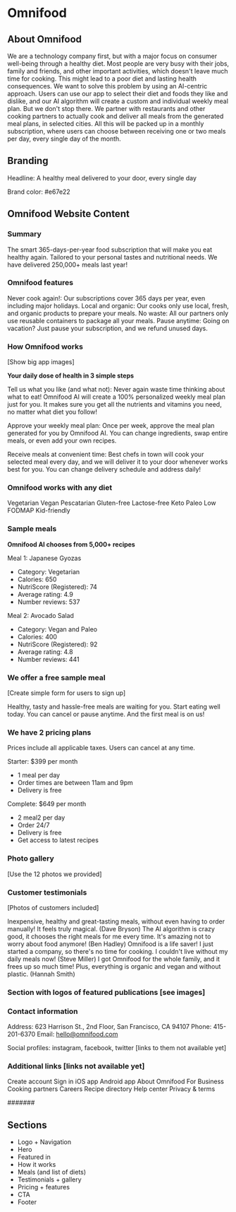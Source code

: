 # Omnifood

## About Omnifood

We are a technology company first, but with a major focus on consumer well-being through a healthy diet. Most people are very busy with their jobs, family and friends, and other important activities, which doesn't leave much time for cooking. This might lead to a poor diet and lasting health consequences. We want to solve this problem by using an AI-centric approach. Users can use our app to select their diet and foods they like and dislike, and our AI algorithm will create a custom and individual weekly meal plan. But we don't stop there. We partner with restaurants and other cooking partners to actually cook and deliver all meals from the generated meal plans, in selected cities. All this will be packed up in a monthly subscription, where users can choose between receiving one or two meals per day, every single day of the month.

## Branding

Headline: A healthy meal delivered to your door, every single day

Brand color: #e67e22

## Omnifood Website Content

### Summary

The smart 365-days-per-year food subscription that will make you eat healthy again. Tailored to your personal tastes and nutritional needs. We have delivered 250,000+ meals last year!

### Omnifood features

Never cook again!: Our subscriptions cover 365 days per year, even including major holidays.
Local and organic: Our cooks only use local, fresh, and organic products to prepare your meals.
No waste: All our partners only use reusable containers to package all your meals.
Pause anytime: Going on vacation? Just pause your subscription, and we refund unused days.

### How Omnifood works

[Show big app images]

**Your daily dose of health in 3 simple steps**

Tell us what you like (and what not): Never again waste time thinking about what to eat! Omnifood AI will create a 100% personalized weekly meal plan just for you. It makes sure you get all the nutrients and vitamins you need, no matter what diet you follow!

Approve your weekly meal plan: Once per week, approve the meal plan generated for you by Omnifood AI. You can change ingredients, swap entire meals, or even add your own recipes.

Receive meals at convenient time: Best chefs in town will cook your selected meal every day, and we will deliver it to your door whenever works best for you. You can change delivery schedule and address daily!

### Omnifood works with any diet

Vegetarian
Vegan
Pescatarian
Gluten-free
Lactose-free
Keto
Paleo
Low FODMAP
Kid-friendly

### Sample meals

**Omnifood AI chooses from 5,000+ recipes**

Meal 1: Japanese Gyozas

- Category: Vegetarian
- Calories: 650
- NutriScore (Registered): 74
- Average rating: 4.9
- Number reviews: 537

Meal 2: Avocado Salad

- Category: Vegan and Paleo
- Calories: 400
- NutriScore (Registered): 92
- Average rating: 4.8
- Number reviews: 441

### We offer a free sample meal

[Create simple form for users to sign up]

Healthy, tasty and hassle-free meals are waiting for you. Start eating well today. You can cancel or pause anytime. And the first meal is on us!

### We have 2 pricing plans

Prices include all applicable taxes. Users can cancel at any time.

Starter: $399 per month

- 1 meal per day
- Order times are between 11am and 9pm
- Delivery is free

Complete: $649 per month

- 2 meal2 per day
- Order 24/7
- Delivery is free
- Get access to latest recipes

### Photo gallery

[Use the 12 photos we provided]

### Customer testimonials

[Photos of customers included]

Inexpensive, healthy and great-tasting meals, without even having to order manually! It feels truly magical. (Dave Bryson)
The AI algorithm is crazy good, it chooses the right meals for me every time. It's amazing not to worry about food anymore! (Ben Hadley)
Omnifood is a life saver! I just started a company, so there's no time for cooking. I couldn't live without my daily meals now! (Steve Miller)
I got Omnifood for the whole family, and it frees up so much time! Plus, everything is organic and vegan and without plastic. (Hannah Smith)

### Section with logos of featured publications [see images]

### Contact information

Address: 623 Harrison St., 2nd Floor, San Francisco, CA 94107
Phone: 415-201-6370
Email: hello@omnifood.com

Social profiles: instagram, facebook, twitter [links to them not available yet]

### Additional links [links not available yet]

Create account
Sign in
iOS app
Android app
About Omnifood
For Business
Cooking partners
Careers
Recipe directory
Help center
Privacy & terms

#######

## Sections

- Logo + Navigation
- Hero
- Featured in
- How it works
- Meals (and list of diets)
- Testimonials + gallery
- Pricing + features
- CTA
- Footer
